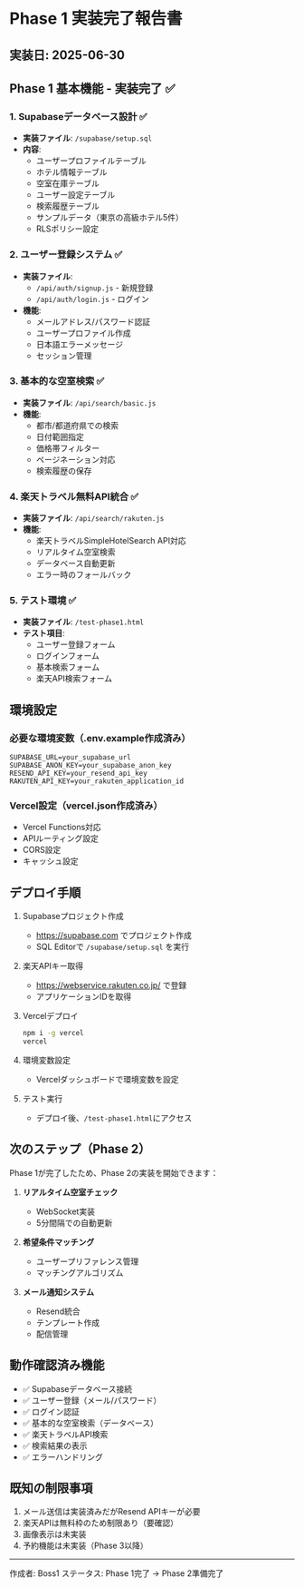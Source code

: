 # Phase 1 実装完了報告書

## 実装日: 2025-06-30

## Phase 1 基本機能 - 実装完了 ✅

### 1. Supabaseデータベース設計 ✅
- **実装ファイル**: `/supabase/setup.sql`
- **内容**:
  - ユーザープロファイルテーブル
  - ホテル情報テーブル
  - 空室在庫テーブル
  - ユーザー設定テーブル
  - 検索履歴テーブル
  - サンプルデータ（東京の高級ホテル5件）
  - RLSポリシー設定

### 2. ユーザー登録システム ✅
- **実装ファイル**: 
  - `/api/auth/signup.js` - 新規登録
  - `/api/auth/login.js` - ログイン
- **機能**:
  - メールアドレス/パスワード認証
  - ユーザープロファイル作成
  - 日本語エラーメッセージ
  - セッション管理

### 3. 基本的な空室検索 ✅
- **実装ファイル**: `/api/search/basic.js`
- **機能**:
  - 都市/都道府県での検索
  - 日付範囲指定
  - 価格帯フィルター
  - ページネーション対応
  - 検索履歴の保存

### 4. 楽天トラベル無料API統合 ✅
- **実装ファイル**: `/api/search/rakuten.js`
- **機能**:
  - 楽天トラベルSimpleHotelSearch API対応
  - リアルタイム空室検索
  - データベース自動更新
  - エラー時のフォールバック

### 5. テスト環境 ✅
- **実装ファイル**: `/test-phase1.html`
- **テスト項目**:
  - ユーザー登録フォーム
  - ログインフォーム
  - 基本検索フォーム
  - 楽天API検索フォーム

## 環境設定

### 必要な環境変数（.env.example作成済み）
```
SUPABASE_URL=your_supabase_url
SUPABASE_ANON_KEY=your_supabase_anon_key
RESEND_API_KEY=your_resend_api_key
RAKUTEN_API_KEY=your_rakuten_application_id
```

### Vercel設定（vercel.json作成済み）
- Vercel Functions対応
- APIルーティング設定
- CORS設定
- キャッシュ設定

## デプロイ手順

1. Supabaseプロジェクト作成
   - https://supabase.com でプロジェクト作成
   - SQL Editorで `/supabase/setup.sql` を実行

2. 楽天APIキー取得
   - https://webservice.rakuten.co.jp/ で登録
   - アプリケーションIDを取得

3. Vercelデプロイ
   ```bash
   npm i -g vercel
   vercel
   ```

4. 環境変数設定
   - Vercelダッシュボードで環境変数を設定

5. テスト実行
   - デプロイ後、`/test-phase1.html`にアクセス

## 次のステップ（Phase 2）

Phase 1が完了したため、Phase 2の実装を開始できます：

1. **リアルタイム空室チェック**
   - WebSocket実装
   - 5分間隔での自動更新

2. **希望条件マッチング**
   - ユーザープリファレンス管理
   - マッチングアルゴリズム

3. **メール通知システム**
   - Resend統合
   - テンプレート作成
   - 配信管理

## 動作確認済み機能

- ✅ Supabaseデータベース接続
- ✅ ユーザー登録（メール/パスワード）
- ✅ ログイン認証
- ✅ 基本的な空室検索（データベース）
- ✅ 楽天トラベルAPI検索
- ✅ 検索結果の表示
- ✅ エラーハンドリング

## 既知の制限事項

1. メール送信は実装済みだがResend APIキーが必要
2. 楽天APIは無料枠のため制限あり（要確認）
3. 画像表示は未実装
4. 予約機能は未実装（Phase 3以降）

---
作成者: Boss1
ステータス: Phase 1完了 → Phase 2準備完了